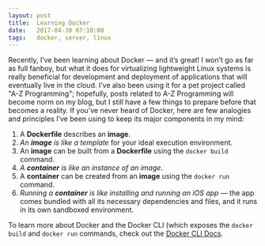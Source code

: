 ```yaml
---
layout: post
title:  Learning Docker
date:   2017-04-30 07:10:00
tags:   docker, server, linux
---
```


Recently, I’ve been learning about Docker — and it’s great! I won’t go as far as full fanboy, but what it does for virtualizing lightweight Linux systems is really beneficial for development and deployment of applications that will eventually live in the cloud. I’ve also been using it for a pet project called "A-Z Programming"; hopefully, posts related to A-Z Programming will become norm on my blog, but I still have a few things to prepare before that becomes a reality. If you’ve never heard of Docker, here are few analogies and principles I’ve been using to keep its major components in my mind:

1. A **Dockerfile** describes an **image**.
2. *An **image** is like a template* for your ideal execution environment.
3. An **image** can be built from a **Dockerfile** using the `docker build` command.
4. *A **container** is like an instance of an image*.
5. A **container** can be created from an **image** using the `docker run` command.
6. *Running a **container** is like installing and running an iOS app* — the app comes bundled with all its necessary dependencies and files, and it runs in its own sandboxed environment.

To learn more about Docker and the Docker CLI (which exposes the `docker build` and `docker run` commands, check out the [Docker CLI Docs](https://docs.docker.com/engine/reference/commandline/docker/).
